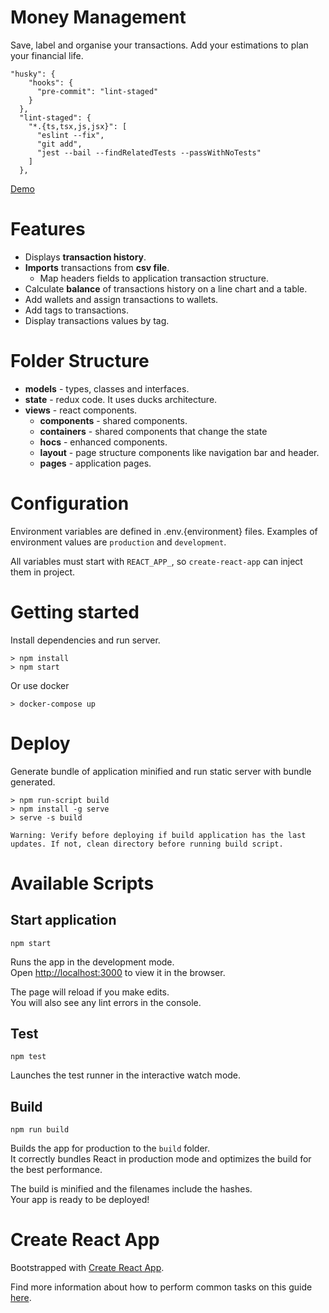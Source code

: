 # Money Management
Save, label and organise your transactions. Add your estimations to plan your financial life.

```
"husky": {
    "hooks": {
      "pre-commit": "lint-staged"
    }
  },
  "lint-staged": {
    "*.{ts,tsx,js,jsx}": [
      "eslint --fix",
      "git add",
      "jest --bail --findRelatedTests --passWithNoTests"
    ]
  },
```

[Demo](https://mmanagement.herokuapp.com/)

# Features

- Displays **transaction history**.
- **Imports** transactions from **csv file**.
  - Map headers fields to application transaction structure.
- Calculate **balance** of transactions history on a line chart and a table.
- Add wallets and assign transactions to wallets.
- Add tags to transactions.
- Display transactions values by tag.

# Folder Structure

- **models** - types, classes and interfaces.
- **state** - redux code. It uses ducks architecture.
- **views** - react components.
  - **components** - shared components.
  - **containers** - shared components that change the state
  - **hocs** - enhanced components.
  - **layout** - page structure components like navigation bar and header.
  - **pages** - application pages.

# Configuration

Environment variables are defined in .env.{environment} files. Examples of environment values are `production` and `development`.

All variables must start with `REACT_APP_`, so `create-react-app` can inject them in project.

# Getting started

Install dependencies and run server.

```
> npm install
> npm start
```

Or use docker

```
> docker-compose up
```

# Deploy

Generate bundle of application minified and run static server with bundle generated.

```
> npm run-script build
> npm install -g serve
> serve -s build
```

`Warning: Verify before deploying if build application has the last updates. If not, clean directory before running build script.`

# Available Scripts

## Start application

`npm start`

Runs the app in the development mode.<br>
Open [http://localhost:3000](http://localhost:3000) to view it in the browser.

The page will reload if you make edits.<br>
You will also see any lint errors in the console.

## Test

`npm test`

Launches the test runner in the interactive watch mode.<br>
<!-- See the section about [running tests](#running-tests) for more information. -->

## Build

`npm run build`

Builds the app for production to the `build` folder.<br>
It correctly bundles React in production mode and optimizes the build for the best performance.

The build is minified and the filenames include the hashes.<br>
Your app is ready to be deployed!

# Create React App

Bootstrapped with [Create React App](https://github.com/facebookincubator/create-react-app).

Find more information about how to perform common tasks on this guide [here](https://github.com/facebookincubator/create-react-app/blob/master/packages/react-scripts/template/README.md).
